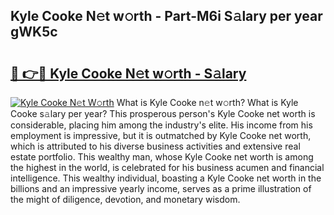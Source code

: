 ## Kyle Cooke N𝚎t w𝚘rth - Part-M6i S𝚊lary per year gWK5c

# <h2><a href="http://gc4cyo.nevu.top/?p=Kyle+Cooke">🔗 👉🔴 Kyle Cooke N𝚎t w𝚘rth - S𝚊lary</a></h2>

[![Kyle Cooke N𝚎t W𝚘rth](https://i.imgur.com/Oavwk0R.jpeg)](http://gc4cyo.nevu.top/?p=Kyle+Cooke)
What is Kyle Cooke n𝚎t w𝚘rth? What is Kyle Cooke s𝚊lary per year?
This prosperous person's Kyle Cooke net worth is considerable, placing him among the industry's elite. His income from his employment is impressive, but it is outmatched by Kyle Cooke net worth, which is attributed to his diverse business activities and extensive real estate portfolio. This wealthy man, whose Kyle Cooke net worth is among the highest in the world, is celebrated for his business acumen and financial intelligence. This wealthy individual, boasting a Kyle Cooke net worth in the billions and an impressive yearly income, serves as a prime illustration of the might of diligence, devotion, and monetary wisdom.

